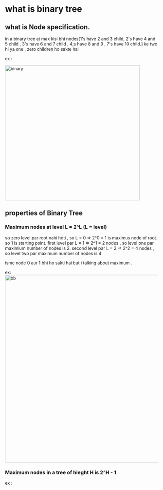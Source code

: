 # what is binary tree

## what is Node specification.
in a binary tree at max kisi bhi nodes[1's have 2 and 3 child, 2's have 4 and 5 child , 3's have 6 and 7 child , 4;s have 8 and 9 , 7's have 10 child.] ke two hi ya one , zero children ho sakte hai

ex :

<img width="442" alt="binary" src="https://user-images.githubusercontent.com/92104840/138590911-68ff0478-5394-4f9c-9dbe-e6f3686a8960.PNG">

## properties of Binary Tree

### Maximum nodes at level L = 2^L (L = level)

   so zero level par root nahi hoti , so L = 0 => 2^0 = 1 is maximus node of root. so 1 is starting point.
   first level par L = 1  => 2^1 = 2 nodes , so level one par maximium number of nodes is 2.
   second level par L = 2 => 2^2 = 4 nodes , so level two par maximum number of nodes is 4.

   isme node 0 aur 1 bhi ho sakti hai but i talking about maximum .

   ex:
   <img width="614" alt="bb" src="https://user-images.githubusercontent.com/92104840/138592321-7e614cb0-f3fc-4cec-852e-c0327b1771a8.PNG">

   ### Maximum nodes in a tree of hieght H is 2^H - 1

   ex :
   
